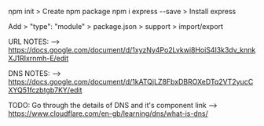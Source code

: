 npm init > Create npm package
npm i express --save > Install express

Add > "type": "module" > package.json > support > import/export

URL NOTES: --> https://docs.google.com/document/d/1xyzNy4Po2Lvkwi8HoiS4l3k3dv_knnkXJ1RIxrnmh-E/edit

DNS NOTES: --> https://docs.google.com/document/d/1kATQjLZ8FbxDBROXeDTq2VT2yucCXYQ51fczbtgb7KY/edit

TODO: Go through the details of DNS and it's component
link --> https://www.cloudflare.com/en-gb/learning/dns/what-is-dns/
